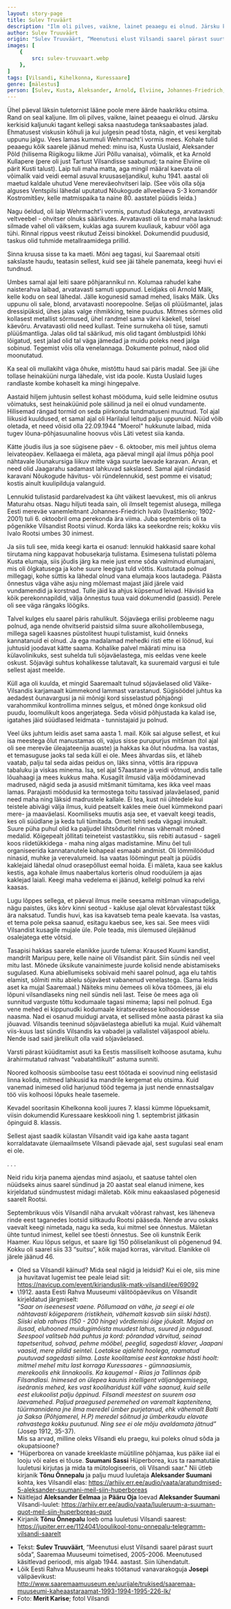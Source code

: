 ```yaml
---
layout: story-page
title: Sulev Truväärt
description: "Ilm oli pilves, vaikne, lainet peaaegu ei olnud. Järsku kerkisid kaljunuki tagant kellegi saksa naastudega tanksaabastes jalad."
author: Sulev Truuväärt
origin: "Sulev Truuväärt, “Meenutusi elust Vilsandi saarel pärast suurt sõda”, Saaremaa Muuseumi toimetised, 2005-2006. Meenutused käsitlevad perioodi, mis algab 1944. aastast. Siin lühendatult."
images: [
    {
        src: sulev-truuvaart.webp
    },
]
tags: [Vilsandi, Kihelkonna, Kuressaare]
genre: [mälestus]
person: [Sulev, Kusta, Aleksander, Arnold, Elviine, Johannes-Friedrich, Eerik, Sass, Tõnu]
---
```


<!-- # {{$doc.title}} -->

Ühel päeval läksin tuletornist lääne poole mere äärde haakrikku otsima. Rand on seal kaljune. Ilm oli pilves, vaikne, lainet peaaegu ei olnud. Järsku kerkisid kaljunuki tagant kellegi saksa naastudega tanksaabastes jalad. Ehmatusest viskusin kõhuli ja kui julgesin pead tõsta, nägin, et vesi kergitab uppunu jalgu. Vees lamas kummuli Wehrmacht'i vormis mees. Kohale tulid peaaegu kõik saarele jäänud mehed: minu isa, Kusta Uuslaid, Aleksander Põld (hilisema Riigikogu liikme Jüri Põllu vanaisa), võimalik, et ka Arnold Kullapere (pere oli just Tartust Vilsandisse saabunud; ta naine Elviine oli pärit Kusti talust). Laip tuli maha matta, aga mingil määral kaevata oli võimalik vaid veidi eemal asuval kruusaseljandikul, kuhu 1941. aastal oli maetud kaldale uhutud Vene mereväeohvitseri laip. (See võis olla sõja alguses Ventspilsi lähedal uputatud Nõukogude allveelaeva S-3 komandör Kostromitšev, kelle matmispaika ta naine 80. aastatel püüdis leida.)

Nagu öeldud, oli laip Wehrmacht'i vormis, punutud õlakutega, arvatavasti veltveebel - ohvitser olnuks säärikutes. Arvatavasti oli ta end maha lasknud: silmade vahel oli väiksem, kuklas aga suurem kuuliauk, kabuur vööl aga tühi. Rinnal rippus veest rikutud Zeissi binokkel. Dokumendid puudusid, taskus olid tuhmide metallraamidega prillid.

Sinna kruusa sisse ta ka maeti. Mõni aeg tagasi, kui Saaremaal otsiti sakslaste haudu, teatasin sellest, kuid see jäi tähele panemata, keegi huvi ei tundnud.

Umbes samal ajal leiti saare põhjarannikul nn. Kolumaa rahudel kahe naisterahva laibad, arvatavasti samuti uppunud. Leidjaks oli Arnold Mälk, kelle kodu on seal lähedal. Jälle kogunesid samad mehed, lisaks Mälk. Üks uppunu oli sale, blond, arvatavasti noorepoolne. Seljas oli plüüšmantel, jalas dressipüksid, ühes jalas valge rihmikking, teine puudus. Mitmes sõrmes olid kollasest metallist sõrmused, ühel randmel sama värvi käekell, teisel käevõru. Arvatavasti olid need kullast. Teine surnukeha oli tüse, samuti plüüšmantliga. Jalas olid tal säärikud, mis olid tagant õmblustpidi lõhki lõigatud, sest jalad olid tal väga jämedad ja muidu poleks need jalga sobinud. Tegemist võis olla venelannaga. Dokumente polnud, näod olid moonutatud.

Ka seal oli mullakiht väga õhuke, mistõttu haud sai päris madal. See jäi ühe tollase heinaküüni nurga lähedale, vist ida poole. Kusta Uuslaid luges randlaste kombe kohaselt ka mingi hingepalve.

Aastaid hiljem juhtusin sellest kohast mööduma, kuid selle leidmine osutus võimatuks, sest heinaküünid pole säilinud ja neil ei olnud vundamente. Hilisemad rängad tormid on seda piirkonda tundmatuseni muutnud. Tol ajal liikusid kuuldused, et samal ajal oli Harilaiul leitud palju uppunuid. Nüüd võib oletada, et need võisid olla 22.09.1944 "Moerol" hukkunute laibad, mida tugev lõuna-põhjasuunaline hoovus võis Läti vetest siia kanda.

Kätte jõudis ilus ja soe sügisene päev - 6. oktoober, mis meil juhtus olema leivateopäev. Kellaaega ei mäleta, aga päeval mingil ajal ilmus põhja pool nähtavale lõunakursiga liikuv mitte väga suurte laevade karavan. Arvan, et need olid Jaagarahu sadamast lahkuvad sakslased. Samal ajal ründasid karavani Nõukogude hävitus- või ründelennukid, sest pomme ei visatud; kostis ainult kuulipilduja valanguid. 

Lennukid tulistasid pardarelvadest ka üht väikest laevukest, mis oli ankrus Maturahu otsas. Nagu hiljuti teada sain, oli ilmselt tegemist alusega, millega Eesti mereväe vanemleitnant Johannes-Friedrich Ivalo (Ivaštšenko; 1902-2001) tuli 6. oktoobril oma perekonda ära viima. Juba septembris oli ta põgenikke Vilsandist Rootsi viinud. Korda läks ka seekordne reis; kokku viis Ivalo Rootsi umbes 30 inimest.

Ja siis tuli see, mida keegi karta ei osanud: lennukid hakkasid saare kohal tiirutama ning kappavat hobusekarja tulistama. Esimesena tulistati põlema Kusta elumaja, siis jõudis järg ka meie just enne sõda valminud elumajani, mis oli õlgkatusega ja kohe suure leegiga tuld võttis. Kustutada polnud millegagi, kohe süttis ka lähedal olnud vana elumaja koos lautadega. Päästa õnnestus väga vähe asju ning mõlemast majast jäid järele vaid vundamendid ja korstnad. Tulle jäid ka ahjus küpsenud leivad. Hävisid ka kõik perekonnapildid, välja õnnestus tuua vaid dokumendid (passid). Perele oli see väga rängaks löögiks.

Talvel kulges elu saarel päris rahulikult. Sõjaväega erilisi probleeme nagu polnud, aga nende ohvitserid paistsid silma suure alkoholilembusega, millega sageli kaasnes püstolitest huupi tulistamist, kuid õnneks kannatanuid ei olnud. Ja ega madalamad mehedki risti ette ei löönud, kui juhtusid joodavat kätte saama. Kohalike palvel määrati minu isa külavolinikuks, sest suhelda tuli sõjaväelastega, mis eeldas vene keele oskust. Sõjavägi suhtus kohalikesse talutavalt, ka suuremaid vargusi ei tule sellest ajast meelde.

Küll aga oli kuulda, et mingid Saaremaalt tulnud sõjaväelased olid Väike-Vilsandis karjamaalt kümmekond lammast varastanud. Sügisöödel juhtus ka aedadest õunavargusi ja nii mõnigi kord sisselastud põhjaõngi varahommikul kontrollima minnes selgus, et mõned õnge konksud olid puudu, loomulikult koos angerjatega. Seda võisid põhjustada ka kalad ise, igatahes jäid süüdlased leidmata - tunnistajaid ju polnud.

Veel üks juhtum leidis aset sama aasta 1. mail. Kõik sai alguse sellest, et kui isa meestega õlut manustamas oli, vajus sisse purupurjus mitšman (tol ajal oli see mereväe üleajateenija auaste) ja hakkas ka õlut nõudma. Isa vastas, et temasuguse jaoks tal seda küll ei ole. Mees ähvardas siis, et läheb vaatab, palju tal seda aidas peidus on, läks sinna, võttis ära rippuva tabaluku ja viskas minema. Isa, sel ajal 57aastane ja veidi võtnud, andis talle lõuahaagi ja mees kukkus maha. Kusagilt ilmusid välja möödaminevad madrused, nägid seda ja asusid mitšmanit tümitama, kes ikka veel maas lamas. Parajasti möödusid ka termostega toitu tassivad jalaväelased, panid need maha ning läksid madrustele kallale. Ei tea, kust nii ühtedele kui teistele abivägi välja ilmus, kuid peatselt kakles meie õuel kümmekond paari mere- ja maaväelasi. Koomiliseks muutis asja see, et vaevalt keegi teadis, kes oli süüdlane ja keda tuli tümitada. Ometi tehti seda vägagi innukalt. Suure püha puhul olid ka paljudel lihtsõduritel rinnas vähemalt mõned medalid. Kõigepealt jõllitati teineteist vastastikku, siis rebiti autasud - sageli koos riidetükkidega - maha ning algas madistamine. Minu õel tuli organiseerida kannatanutele kohapeal esmaabi andmist. Oli lömmilöödud ninasid, muhke ja verevalumeid. Isa vaatas löömingut pealt ja püüdis kaklejaid lähedal olnud orasepõllust eemal hoida. Ei mäleta, kaua see kaklus kestis, aga kohale ilmus naabertalus korteris olnud rooduülem ja ajas kaklejad laiali. Keegi maha vedelema ei jäänud, kellelgi polnud ka relvi kaasas.

Lugu lõppes sellega, et päeval ilmus meile seesama mitšman viinapudeliga, nägu paistes, üks kõrv kinni seotud - kakluse ajal olevat kõrvalestast tükk ära naksatud. Tundis huvi, kas isa kavatseb tema peale kaevata. Isa vastas, et tema pole peksa saanud, esitagu kaebus see, kes sai. See mees viidi Vilsandist kusagile mujale üle. Pole teada, mis ülemused ülejäänud osalejatega ette võtsid.

Tasapisi hakkas saarele elanikke juurde tulema: Kraused Kuumi kandist, mandrilt Maripuu pere, kelle naine oli Vilsandist pärit. Siin sündis neil veel mitu last. Mõnede üksikute vanainimeste juurde kolisid nende abistamiseks sugulased. Kuna abiellumiseks sobivaid mehi saarel polnud, aga elu tahtis elamist, sõlmiti mitu abielu sõjaväest vabanenud venelastega. (Sama leidis aset ka mujal Saaremaal.) Näiteks minu õemees oli kõva töömees, jäi elu lõpuni vilsandlaseks ning neil sündis neli last. Teise õe mees aga oli sunnitud varguste tõttu kodumaale tagasi minema; lapsi neil polnud. Ega vene mehed ei kippunudki kodumaale kiratsevatesse kolhoosidesse naasma. Nad ei osanud muidugi arvata, et sellised mõne aasta pärast ka siia jõuavad. Vilsandis teeninud sõjaväelastega abielluti ka mujal. Kuid vähemalt viis-kuus last sündis Vilsandis ka vabadel ja vallalistel väljaspool abielu. Nende isad said järelikult olla vaid sõjaväelased.

Varsti pärast küüditamist asuti ka Eestis massiliselt kolhoose asutama, kuhu ärahirmutatud rahvast “vabatahtlikult” astuma sunniti.

Noored kolhoosis sümboolse tasu eest töötada ei soovinud ning eelistasid linna kolida, mitmed lahkusid ka mandrile kergemat elu otsima. Kuid vanemad inimesed olid harjunud tööd tegema ja just nende ennastsalgav töö viis kolhoosi lõpuks heale tasemele.

Kevadel sooritasin Kihelkonna kooli juures 7. klassi kümme lõpueksamit, viisin dokumendid Kuressaare keskkooli ning 1. septembrist jätkasin õpinguid 8. klassis. 

Sellest ajast saadik külastan Vilsandit vaid iga kahe aasta tagant korraldatavate ülemaailmsete Vilsandi päevade ajal, sest sugulasi seal enam ei ole.

. . .

Neid ridu kirja panema ajendas mind asjaolu, et saatuse tahtel olen nüüdseks ainus saarel sündinud ja 20 aastat seal elanud inimene, kes kirjeldatud sündmustest midagi mäletab. Kõik minu eakaaslased põgenesid saarelt Rootsi.

Septembrikuus võis Vilsandil näha arvukalt võõrast rahvast, kes läheneva rinde eest taganedes lootsid siitkaudu Rootsi pääseda. Nende arvu oskaks vaevalt keegi nimetada, nagu ka seda, kui mitmel see õnnestus. Mäletan ühte tuntud inimest, kellel see tõesti õnnestus. See oli kunstnik Eerik Haamer. Kuu lõpus selgus, et saare ligi 150 põliselanikust oli põgenenud 94. Kokku oli saarel siis 33 “suitsu”, kõik majad korras, värvitud. Elanikke oli järele jäänud 46.

<!-- Autor: Sulev Truuväärt, vilsandlasest sõjaväelane ja koduloolane -->



<story-author :author="author" :origin="origin"></story-author>

<details-wrapper summary="Mis mõtted tekkisid?">

- Oled sa Vilsandil käinud? Mida seal nägid ja leidsid? Kui ei ole, siis mine ja huvitavat lugemist tee peale leiad siit: https://navicup.com/event/kirjanduslik-matk-vilsandil/ee/69092
- \1912. aasta Eesti Rahva Muuseumi välitööpäevikus on Vilsandit kirjeldatud järgmiselt: \
*"Saar on iseenesest vaene. Põllumaad on vähe, ja seegi ei ole nähtavasti kõigeparem (ristikhein, vähemalt kasvab siin siiski hästi). Siiski elab rahvas (150 - 200 hinge) võrdlemisi õige jõukalt. Majad on ilusad, eluhooned muidugimõista muudest lahus, suured ja nägusad. Seespool valitseb hää puhtus ja kord: põrandad värvitud, seinad tapetseritud, sohvad, pehme mööbel, peeglid, sagedasti klaver, Jaapani vaasid, mere pildid seintel. Loetakse ajalehti hoolega, raamatud puutuvad sagedasti silma. Laste koolitamise eest kantakse hästi hoolt: mitmel mehel mitu last korraga Kuressaares - gümnaasiumis, merekoolis ehk linnakoolis. Ka kaugemal - Riias ja Tallinnas õpib Filsandlasi. Inimesed on ülepea kaunis intelligent väljanägemisega, iseäranis mehed, kes vast kooliharidust küll vähe saanud, kuid selle eest elukoolist palju õppinud. Filsandi meestest on suurem osa laevamehed. Paljud praegused peremehed on varemalt kaptenitena, tüürmannidena jne ilma meredel ümber purjetanud, ehk vähemalt Balti ja Saksa (Põhjamerel, H.P) meredel sõitnud ja ümberkaudu elavate rahvastega kokku puutunud. Ning see ei ole mõju avaldamata jätnud”* (Josep 1912, 35-37). \
Mis sa arvad, milline oleks Vilsandi elu praegu, kui poleks olnud sõda ja okupatsioone?
- "Hüperborea on vanade kreeklaste müütiline põhjamaa, kus päike iial ei looju või eales ei tõuse. **Suumani Sassi** Hüperborea, kus ta raamatutäie luuletusi kirjutas ja mida ta mütologiseeris, oli Vilsandi saar." Nii ütleb kirjanik **Tõnu Õnnepalu** ja palju muud luuletaja **Aleksander Suumani** kohta, kes Vilsandil elas: https://arhiiv.err.ee/audio/vaata/aratundmised-5-aleksander-suumani-meil-siin-huperboreas
- Näitlejad **Aleksander Eelmaa** ja **Pääru Oja** loevad **Aleksander Suumani** Vilsandi-luulet: https://arhiiv.err.ee/audio/vaata/luuleruum-a-suuman-quot-meil-siin-huperboreas-quot
- Kirjanik **Tõnu Õnnepalu** loeb oma luuletusi Vilsandi saarest: https://jupiter.err.ee/1124041/ooulikool-tonu-onnepalu-telegramm-vilsandi-saarelt
 
</details-wrapper>


<details-wrapper summary="Allikad" class="text-sm" icon="icon-park-outline:document-folder">

- Tekst: **Sulev Truuväärt**, “Meenutusi elust Vilsandi saarel pärast suurt sõda”, Saaremaa Muuseumi toimetised, 2005-2006. Meenutused käsitlevad perioodi, mis algab 1944. aastast. Siin lühendatult.
- Lõik Eesti Rahva Muuseumi heaks töötanud vanavarakoguja **Josepi** välipäevikust: http://www.saaremaamuuseum.ee/uurijale/trukised/saaremaa-muuseumi-kaheaastaraamat-1993-1994-1995-226-lk/
- Foto: **Merit Karise**; fotol Vilsandi

</details-wrapper>

